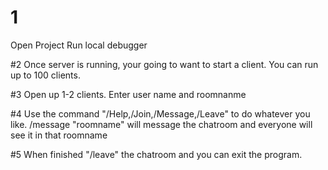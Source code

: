 # 1

Open Project
Run local debugger


#2 
Once server is running, your going to want to start a client. You can run up to 100 clients.

#3
Open up 1-2 clients.
Enter user name and roomnanme 

#4 
Use the command "/Help,/Join,/Message,/Leave" to do whatever you like.
/message "roomname" will message the chatroom and everyone will see it in that roomname

#5 
When finished "/leave" the chatroom and you can exit the program.
